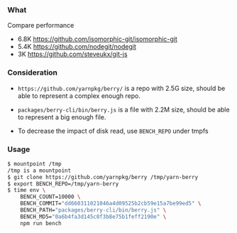 ### What

Compare performance

- 6.8K <https://github.com/isomorphic-git/isomorphic-git>
- 5.4K <https://github.com/nodegit/nodegit>
- 3K <https://github.com/steveukx/git-js>

### Consideration

- `https://github.com/yarnpkg/berry/` is a repo with 2.5G size, should be able to represent a complex enough repo.

- `packages/berry-cli/bin/berry.js` is a file with 2.2M size, should be able to represent a big enough file.

- To decrease the impact of disk read, use `BENCH_REPO` under tmpfs

### Usage

```sh
$ mountpoint /tmp
/tmp is a mountpoint
$ git clone https://github.com/yarnpkg/berry /tmp/yarn-berry
$ export BENCH_REPO=/tmp/yarn-berry
$ time env \
    BENCH_COUNT=10000 \
    BENCH_COMMIT="dd660311021046a4d09525b2cb59e15a7be99ed5" \
    BENCH_PATH="packages/berry-cli/bin/berry.js" \
    BENCH_MD5="0a6b4fa3d145c0f3b8e75b1feff2190e" \
    npm run bench
```

